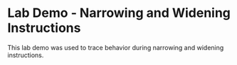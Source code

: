 # Lab Demo - Narrowing and Widening Instructions

This lab demo was used to trace behavior during narrowing and widening instructions.

